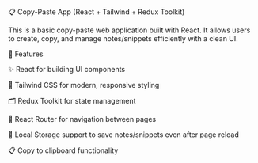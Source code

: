 📋 Copy-Paste App (React + Tailwind + Redux Toolkit)

This is a basic copy-paste web application built with React.
It allows users to create, copy, and manage notes/snippets efficiently with a clean UI.

🚀 Features

✨ React for building UI components

🎨 Tailwind CSS for modern, responsive styling

🗂 Redux Toolkit for state management

🔀 React Router for navigation between pages

💾 Local Storage support to save notes/snippets even after page reload

📋 Copy to clipboard functionality
